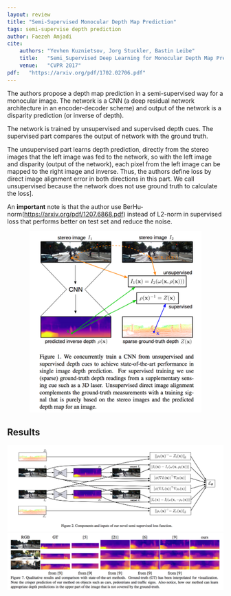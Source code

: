 ```yaml
---
layout: review
title: "Semi-Supervised Monocular Depth Map Prediction"
tags: semi-supervise depth prediction
author: Faezeh Amjadi
cite:
    authors: "Yevhen Kuznietsov, Jorg Stuckler, Bastin Leibe"
    title:   "Semi_Supervised Deep Learning for Monocular Depth Map Prediction"
    venue:   "CVPR 2017"
pdf:   "https://arxiv.org/pdf/1702.02706.pdf"
---
```


The authors propose a depth map prediction in a
semi-supervised way for a monocular image. The network is a CNN (a deep residual network architecture in an encoder-decoder scheme) and output of the network is a disparity prediction (or inverse of depth).

The network is trained by unsupervised and supervised depth cues. The supervised part compares the output of network with the ground truth.

The unsupervised part learns depth prediction, directly from the stereo images that the left image was fed to the network, so with the left image and disparity (output of the network), each pixel from the left image can be mapped to the right image and inverse. Thus, the authors define loss by direct image alignment error in both directions in this part. We call unsupervised because the network does not use ground truth to calculate the loss].


An **important** note is that the author use BerHu-norm(https://arxiv.org/pdf/1207.6868.pdf) instead of L2-norm in supervised loss that performs better on test set and reduce the noise. 

<div align="middle">
  <img src="/article/images/pred_depth/1.png" width="400">
</div>


## Results


<div align="middle">
  <img src="/article/images/pred_depth/2.png" width="600">
</div>


<div align="middle">
  <img src="/article/images/pred_depth/3.png" width="600">
</div>


